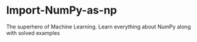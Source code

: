 # Import-NumPy-as-np
The superhero of Machine Learning. Learn everything about NumPy along with solved examples 
